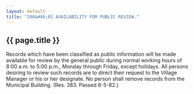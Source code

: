 ```yaml
---
layout: default 
title: "208&#46;01 AVAILABILITY FOR PUBLIC REVIEW."
---
```


{{ page.title }}
----------------

Records which have been classified as public information will be made
available for review by the general public during normal working hours
of 8:00 a.m. to 5:00 p.m., Monday through Friday, except holidays. All
persons desiring to review such records are to direct their request to
the Village Manager or his or her designate. No person shall remove
records from the Municipal Building. (Res. 383. Passed 8-5-82.)
